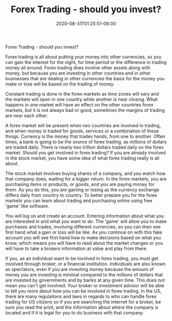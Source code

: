 ﻿---
title: "Forex Trading - should you invest?"
date: 2020-08-31T01:25:51-08:00
description: "Forex Tips for Web Success"
featured_image: "/images/Forex.jpg"
tags: ["Forex"]
---

Forex Trading - should you invest?

Forex trading is all about putting your money into other currencies, so you can gain the interest for the night, for time period or the difference in trading money all around. Forex trading does involve other assets along with money, but because you are investing in other countries and in other businesses that are dealing in other currencies the basis for the money you make or lose will be based on the trading of money. 

Constant trading is done in the forex markets as time zones will vary and the markets will open in one country while another is near closing. What happens in one market will have an effect on the other countries forex markets, but it is not always bad or good, sometimes the margins of trading are near each other. 

A forex market will be present when two countries are involved in trading, and when money is traded for goods, services or a combination of these things. Currency is the money that trades hands, from one to another. Often times, a bank is going to be the source of forex trading, as millions of dollars are traded daily. There is nearly two trillion dollars traded daily on the forex market. Should you get involved in forex trading? If you are already involved in the stock market, you have some idea of what forex trading really is all about. 

The stock market involves buying shares of a company, and you watch how that company does, waiting for a bigger return. In the forex markets, you are purchasing items or products, or goods, and you are paying money for them. As you do this, you are gaining or losing as the currency exchange differs daily from country to country. To better prepare you for the forex markets you can learn about trading and purchasing online using free 'game' like software. 

You will log on and create an account. Entering information about what you are interested in and what you want to do. The 'game' will allow you to make purchases and trades, involving different currencies, so you can then see first hand what a gain or loss will be like. As you continue on with this fake account you will see first hand how to make decisions based on what you know, which means you will have to read about the market changes or you will have to take a brokers information at value and play from there. 

If you, as an individual want to be involved in forex trading, you must get involved through broker, or a financial institution. Individuals are also known as spectators, even if you are investing money because the amount of money you are investing is minimal compared to the millions of dollars that are invested by governments and by banks at any given time. This does not mean you can't get involved.  Your broker or investment advisor will be able to tell you more about how you can be involved in forex trading. In the US, there are many regulations and laws in regards to who can handle forex trading for US citizens so if you are searching the internet for a broker, be sure you read the print, and the information about where the company is located and if it is legal for you to do business with that company.

